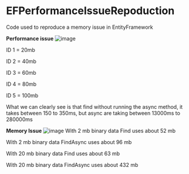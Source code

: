 # EFPerformanceIssueRepoduction
Code used to reproduce a memory issue in EntityFramework


**Performance issue**
![image](https://user-images.githubusercontent.com/26865926/83755350-bf56bc00-a66d-11ea-912d-a2d7dc0dd6c9.png)

ID 1 = 20mb

ID 2 = 40mb

ID 3 = 60mb

ID 4 = 80mb

ID 5 = 100mb

What we can clearly see is that find without running the async method, it takes between 150 to 350ms, but async are taking between 13000ms to 280000ms

**Memory Issue**
![image](https://user-images.githubusercontent.com/26865926/83756787-d4344f00-a66f-11ea-8023-b2aec2db6be3.png)
With 2 mb binary data Find uses about 52 mb

With 2 mb binary data FindAsync uses about 96 mb

With 20 mb binary data Find uses about 63 mb

With 20 mb binary data FindAsync uses about 432 mb
